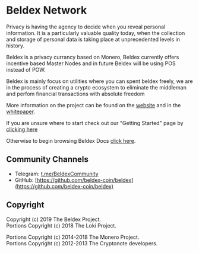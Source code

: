 # Beldex Network

Privacy is having the agency to decide when you reveal personal information. It is a particularly valuable quality today, when the collection and storage of personal data is taking place at unprecedented levels in history.

Beldex is a privacy currancy based on Monero, Beldex currently offers incentive based Master Nodes and in future Beldex will be using POS instead of POW.

Beldex is mainly focus on utilities where you can spent beldex freely, we are in the process of creating a crypto ecosystem to eliminate the middleman and perfom financial transactions with absolute freedom

More information on the project can be found on the [website](https://beldexcoin.com) and in the [whitepaper](https://beldexcoin.com/pdf/whitepaper.pdf).

If you are unsure where to start check out our "Getting Started" page by [clicking here](Introduction/GettingStarted.md)

Otherwise to begin browsing Beldex Docs [click here](Introduction/BeldexNetwork.md).

## Community Channels

- Telegram: [t.me/BeldexCommunity](https://t.me/beldexcoin)
- GitHub: [https://github.com/beldex-coin/beldex](https://github.com/beldex-coin/beldex)

## Copyright

Copyright (c) 2019 The Beldex Project.   
Portions Copyright (c) 2018 The Loki Project.

Portions Copyright (c) 2014-2018 The Monero Project.   
Portions Copyright (c) 2012-2013 The Cryptonote developers.
